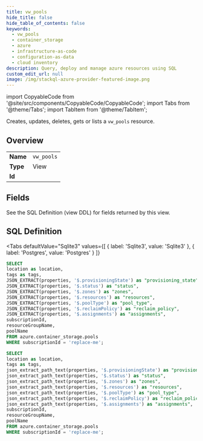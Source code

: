 ```yaml
--- 
title: vw_pools
hide_title: false
hide_table_of_contents: false
keywords:
  - vw_pools
  - container_storage
  - azure
  - infrastructure-as-code
  - configuration-as-data
  - cloud inventory
description: Query, deploy and manage azure resources using SQL
custom_edit_url: null
image: /img/stackql-azure-provider-featured-image.png
---
```


import CopyableCode from '@site/src/components/CopyableCode/CopyableCode';
import Tabs from '@theme/Tabs';
import TabItem from '@theme/TabItem';

Creates, updates, deletes, gets or lists a <code>vw_pools</code> resource.

## Overview
<table><tbody>
<tr><td><b>Name</b></td><td><code>vw_pools</code></td></tr>
<tr><td><b>Type</b></td><td>View</td></tr>
<tr><td><b>Id</b></td><td><CopyableCode code="azure.container_storage.vw_pools" /></td></tr>
</tbody></table>

## Fields

See the SQL Definition (view DDL) for fields returned by this view.

## SQL Definition

<Tabs
defaultValue="Sqlite3"
values={[
{ label: 'Sqlite3', value: 'Sqlite3' },
{ label: 'Postgres', value: 'Postgres' }
]}
>
<TabItem value="Sqlite3">

```sql
SELECT
location as location,
tags as tags,
JSON_EXTRACT(properties, '$.provisioningState') as "provisioning_state",
JSON_EXTRACT(properties, '$.status') as "status",
JSON_EXTRACT(properties, '$.zones') as "zones",
JSON_EXTRACT(properties, '$.resources') as "resources",
JSON_EXTRACT(properties, '$.poolType') as "pool_type",
JSON_EXTRACT(properties, '$.reclaimPolicy') as "reclaim_policy",
JSON_EXTRACT(properties, '$.assignments') as "assignments",
subscriptionId,
resourceGroupName,
poolName
FROM azure.container_storage.pools
WHERE subscriptionId = 'replace-me';
```

</TabItem>
<TabItem value="Postgres">

```sql
SELECT
location as location,
tags as tags,
json_extract_path_text(properties, '$.provisioningState') as "provisioning_state",
json_extract_path_text(properties, '$.status') as "status",
json_extract_path_text(properties, '$.zones') as "zones",
json_extract_path_text(properties, '$.resources') as "resources",
json_extract_path_text(properties, '$.poolType') as "pool_type",
json_extract_path_text(properties, '$.reclaimPolicy') as "reclaim_policy",
json_extract_path_text(properties, '$.assignments') as "assignments",
subscriptionId,
resourceGroupName,
poolName
FROM azure.container_storage.pools
WHERE subscriptionId = 'replace-me';
```

</TabItem>
</Tabs>
